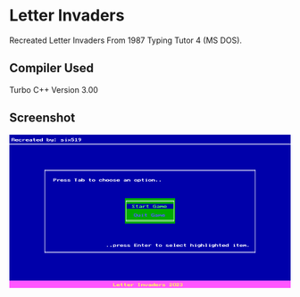 # Letter Invaders

Recreated Letter Invaders From 1987 Typing Tutor 4 (MS DOS).

## Compiler Used

Turbo C++ Version 3.00

## Screenshot

![Game screenshot](game_000.png)